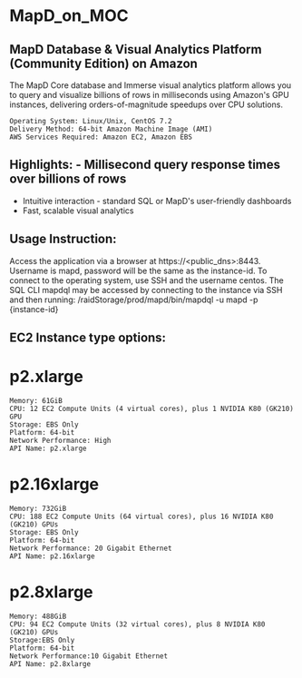 # MapD_on_MOC

## MapD Database & Visual Analytics Platform (Community Edition) on Amazon

The MapD Core database and Immerse visual analytics platform allows you to query and visualize billions of rows in milliseconds using Amazon's GPU instances, delivering orders-of-magnitude speedups over CPU solutions.

    Operating System: Linux/Unix, CentOS 7.2
    Delivery Method: 64-bit Amazon Machine Image (AMI) 
    AWS Services Required: Amazon EC2, Amazon EBS

## Highlights: - Millisecond query response times over billions of rows
- Intuitive interaction - standard SQL or MapD's user-friendly dashboards
- Fast, scalable visual analytics

## Usage Instruction:

Access the application via a browser at https://<public_dns>:8443. Username is mapd, password will be the same as the instance-id. To connect to the operating system, use SSH and the username centos. The SQL CLI mapdql may be accessed by connecting to the instance via SSH and then running:
/raidStorage/prod/mapd/bin/mapdql -u mapd -p {instance-id}

## EC2 Instance type options:

# p2.xlarge

    Memory: 61GiB
    CPU: 12 EC2 Compute Units (4 virtual cores), plus 1 NVIDIA K80 (GK210) GPU
    Storage: EBS Only
    Platform: 64-bit
    Network Performance: High
    API Name: p2.xlarge
    
# p2.16xlarge

    Memory: 732GiB
    CPU: 188 EC2 Compute Units (64 virtual cores), plus 16 NVIDIA K80 (GK210) GPUs
    Storage: EBS Only
    Platform: 64-bit
    Network Performance: 20 Gigabit Ethernet
    API Name: p2.16xlarge
    
# p2.8xlarge

    Memory: 488GiB
    CPU: 94 EC2 Compute Units (32 virtual cores), plus 8 NVIDIA K80 (GK210) GPUs
    Storage:EBS Only
    Platform: 64-bit
    Network Performance:10 Gigabit Ethernet
    API Name: p2.8xlarge
    
